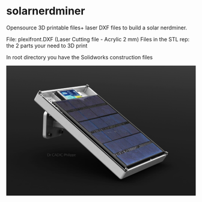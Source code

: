 # solarnerdminer
Opensource 3D printable files+ laser DXF files to build a solar nerdminer. 

File: plexifront.DXF  (Laser Cutting file - Acrylic 2 mm)
Files in the STL rep: the 2 parts your need to 3D print

In root directory you have the Solidworks construction files

![alt text](https://github.com/ccadic/solarnerdminer/blob/main/solarstation.JPG)


